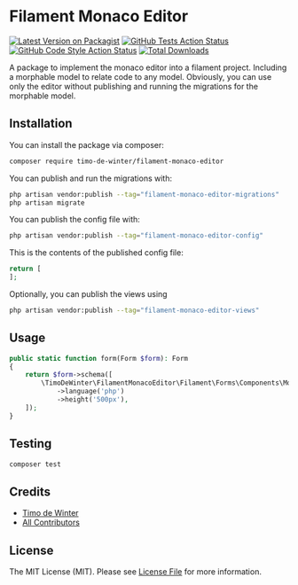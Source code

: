 # Filament Monaco Editor

[![Latest Version on Packagist](https://img.shields.io/packagist/v/timo-de-winter/filament-monaco-editor.svg?style=flat-square)](https://packagist.org/packages/timo-de-winter/filament-monaco-editor)
[![GitHub Tests Action Status](https://img.shields.io/github/actions/workflow/status/timo-de-winter/filament-monaco-editor/run-tests.yml?branch=main&label=tests&style=flat-square)](https://github.com/timo-de-winter/filament-monaco-editor/actions?query=workflow%3Arun-tests+branch%3Amain)
[![GitHub Code Style Action Status](https://img.shields.io/github/actions/workflow/status/timo-de-winter/filament-monaco-editor/fix-php-code-style-issues.yml?branch=main&label=code%20style&style=flat-square)](https://github.com/timo-de-winter/filament-monaco-editor/actions?query=workflow%3A"Fix+PHP+code+style+issues"+branch%3Amain)
[![Total Downloads](https://img.shields.io/packagist/dt/timo-de-winter/filament-monaco-editor.svg?style=flat-square)](https://packagist.org/packages/timo-de-winter/filament-monaco-editor)

A package to implement the monaco editor into a filament project. Including a morphable model to relate code to any model.
Obviously, you can use only the editor without publishing and running the migrations for the morphable model.

## Installation

You can install the package via composer:
```bash
composer require timo-de-winter/filament-monaco-editor
```

You can publish and run the migrations with:
```bash
php artisan vendor:publish --tag="filament-monaco-editor-migrations"
php artisan migrate
```

You can publish the config file with:
```bash
php artisan vendor:publish --tag="filament-monaco-editor-config"
```

This is the contents of the published config file:
```php
return [
];
```

Optionally, you can publish the views using
```bash
php artisan vendor:publish --tag="filament-monaco-editor-views"
```

## Usage
```php
public static function form(Form $form): Form
{
    return $form->schema([
        \TimoDeWinter\FilamentMonacoEditor\Filament\Forms\Components\MonacoEditor::make('code')
            ->language('php')
            ->height('500px'),
    ]);
}
```

## Testing
```bash
composer test
```

## Credits
- [Timo de Winter](https://github.com/timo-de-winter)
- [All Contributors](../../contributors)

## License
The MIT License (MIT). Please see [License File](LICENSE.md) for more information.
